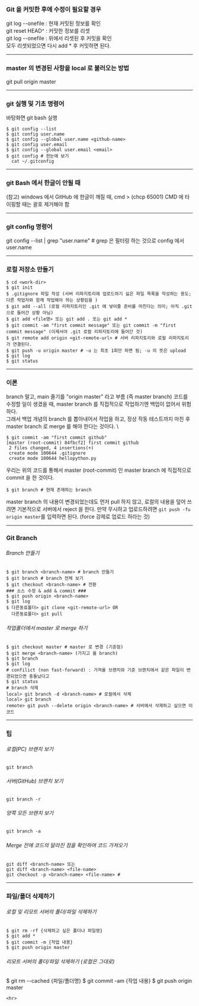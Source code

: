 ### Git 을 커밋한 후에 수정이 필요할 경우
git log --onefile : 현재 커밋된 정보를 확인  
git reset HEAD^ : 커밋한 정보를 리셋    
git log --onefile : 위에서 리셋된 후 커밋을 확인  
모두 리셋되었으면 다시 add * 후 커밋하면 된다.
<hr>

### master 의 변경된 사항을 local 로 불러오는 방법  ###
git pull origin master
<hr>

### git 실행 및 기초 명령어 ###
바탕화면 git bash 실행
```github
$ git config --list
$ git config user.name
$ git config --global user.name <github-name>
$ git config user.email
$ git config --global user.email <email>
$ git config # 한눈에 보기  
  cat ~/.gitconfig
```
<hr>

### git Bash 에서 한글이 안될 때 ###
(참고) windows 에서 GitHub 에 한글이 깨질 때,
cmd > (chcp 65001) CMD 에 타이핑할 때는 괄호 제거해야 함
<hr>

### git config 명령어 ###
git config --list | grep "user.name" # grep 은 필터링 하는 것으로 config 에서 user.name 
<hr>

### 로컬 저장소 만들기 ###
```github
$ cd <work-dir>
$ git init
$ .gitignore 파일 작성 (서버 리파지토리에 업로드하기 싫은 파일 목록을 작성하는 용도; 다른 작업자와 함께 작업해야 하는 상황임을 )
$ git add --all (로컬 리파지토리인 .git 에 넣어줄 준비를 마친다는 의미; 아직 .git 으로 들어간 상황 아님)
$ git add <file명> 또는 git add . 또는 git add *
$ git commit -am "first commit message" 또는 git commit -m "first commit message" (이제서야 .git 로컬 리파지토리에 들어간 것)
$ git remote add origin <git-remote-url> # 서버 리파지토리와 로컬 리파지토리가 연결된다.
$ git push -u origin master # -u 는 최초 1회만 하면 됨; -u 의 뜻은 upload
$ git log
$ git status
```
<hr>

### 이론 ###
branch 말고, main 줄기를 "origin master" 라고 부름 (즉 master branch) 
코드를 수정할 일이 생겼을 때, master branch 를 직접적으로 작업하기엔 백업이 없어서 위험하다.  
그래서 백업 개념의 branch 를 뽑아내어서 작업을 하고, 정상 작동 테스트까지 마친 후 master branch 로 merge 를 해야 한다는 것이다. \

```github
$ git commit -am "first commit github"
[master (root-commit) 84fbcf2] first commit github
 2 files changed, 4 insertions(+)
 create mode 100644 .gitignore
 create mode 100644 hellopython.py
```
우리는 위의 코드를 통해서 master (root-commit) 인 master branch 에 직접적으로 commit 을 한 것이다.
```github
$ git branch # 현재 존재하는 branch 
```

master branch 의 내용이 변경되었는데도 먼저 pull 하지 않고, 로컬의 내용을 덮어 쓰려면 기본적으로 서버에서 reject 을 한다.
만약 무시하고 업로드하려면 `git push -fu origin master`를 입력하면 된다. (force 강제로 업로드 하라는 것)
<hr>

### Git Branch ###
###### Branch 만들기
```github
$ git branch <branch-name> # branch 만들기
$ git branch # branch 전체 보기
$ git checkout <branch-name> # 전환
### 소스 수정 & add & commit ###
$ git push origin <branch-name>
$ git log
$ 다른동료폴더> git clone <git-remote-url> OR
  다른동료폴더> git pull
```
###### 작업폴더에서 master 로 merge 하기
```github
$ git checkout master # master 로 변경 (기준점)
$ git merge <branch-name> (가지고 올 branch)
$ git branch
$ git log
# confilict (non fast-forward) : 가져올 브랜치와 기준 브랜치에서 같은 파일이 변경되었으면 충돌났다고 
$ git status
# branch 삭제
local> git branch -d <branch-name> # 로컬에서 삭제
local> git branch
remote> git push --delete origin <branch-name> # 서버에서 삭제하고 싶으면 이 코드
```
<hr>

### 팁 ###
###### 로컬(PC) 브랜치 보기
`git branch`
###### 서버(GitHub) 브랜치 보기
`git branch -r`
###### 양쪽 모든 브랜치 보기
`git branch -a`
###### Merge 전에 코드의 달라진 점을 확인하여 코드 가져오기
```github
git diff <branch-name> 또는
git diff <branch-name> <file-name>
git checkout -p <branch-name> <file-name> #
```
<hr>

### 파일/폴더 삭제하기 ###
###### 로컬 및 리모트 서버의 폴더/파일 삭제하기 ###
```github
$ git rm -rf {삭제하고 싶은 폴더나 파일명}
$ git add *
$ git commit -m {작업 내용}
$ git push origin master
```
###### 리모트 서버의 폴더/파일 삭제하기 (로컬은 그대로) ###
$ git rm --cached {파일/폴더명}
$ git commit -am {작업 내용}
$ git push origin master
```
<hr>



